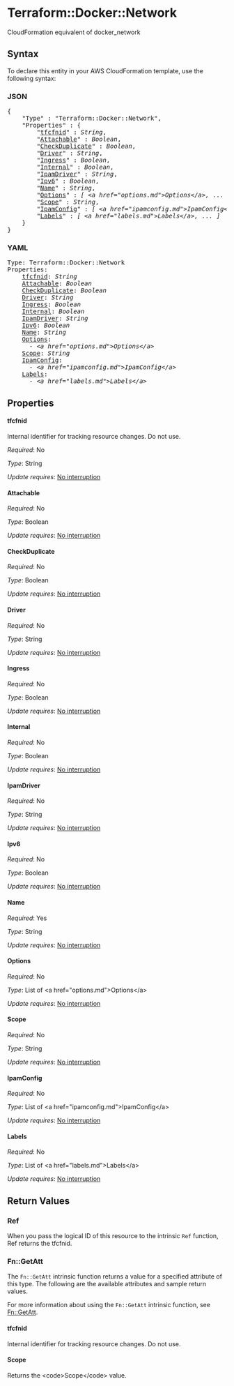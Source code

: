 # Terraform::Docker::Network

CloudFormation equivalent of docker_network

## Syntax

To declare this entity in your AWS CloudFormation template, use the following syntax:

### JSON

<pre>
{
    "Type" : "Terraform::Docker::Network",
    "Properties" : {
        "<a href="#tfcfnid" title="tfcfnid">tfcfnid</a>" : <i>String</i>,
        "<a href="#attachable" title="Attachable">Attachable</a>" : <i>Boolean</i>,
        "<a href="#checkduplicate" title="CheckDuplicate">CheckDuplicate</a>" : <i>Boolean</i>,
        "<a href="#driver" title="Driver">Driver</a>" : <i>String</i>,
        "<a href="#ingress" title="Ingress">Ingress</a>" : <i>Boolean</i>,
        "<a href="#internal" title="Internal">Internal</a>" : <i>Boolean</i>,
        "<a href="#ipamdriver" title="IpamDriver">IpamDriver</a>" : <i>String</i>,
        "<a href="#ipv6" title="Ipv6">Ipv6</a>" : <i>Boolean</i>,
        "<a href="#name" title="Name">Name</a>" : <i>String</i>,
        "<a href="#options" title="Options">Options</a>" : <i>[ &lt;a href=&#34;options.md&#34;&gt;Options&lt;/a&gt;, ... ]</i>,
        "<a href="#scope" title="Scope">Scope</a>" : <i>String</i>,
        "<a href="#ipamconfig" title="IpamConfig">IpamConfig</a>" : <i>[ &lt;a href=&#34;ipamconfig.md&#34;&gt;IpamConfig&lt;/a&gt;, ... ]</i>,
        "<a href="#labels" title="Labels">Labels</a>" : <i>[ &lt;a href=&#34;labels.md&#34;&gt;Labels&lt;/a&gt;, ... ]</i>
    }
}
</pre>

### YAML

<pre>
Type: Terraform::Docker::Network
Properties:
    <a href="#tfcfnid" title="tfcfnid">tfcfnid</a>: <i>String</i>
    <a href="#attachable" title="Attachable">Attachable</a>: <i>Boolean</i>
    <a href="#checkduplicate" title="CheckDuplicate">CheckDuplicate</a>: <i>Boolean</i>
    <a href="#driver" title="Driver">Driver</a>: <i>String</i>
    <a href="#ingress" title="Ingress">Ingress</a>: <i>Boolean</i>
    <a href="#internal" title="Internal">Internal</a>: <i>Boolean</i>
    <a href="#ipamdriver" title="IpamDriver">IpamDriver</a>: <i>String</i>
    <a href="#ipv6" title="Ipv6">Ipv6</a>: <i>Boolean</i>
    <a href="#name" title="Name">Name</a>: <i>String</i>
    <a href="#options" title="Options">Options</a>: <i>
      - &lt;a href=&#34;options.md&#34;&gt;Options&lt;/a&gt;</i>
    <a href="#scope" title="Scope">Scope</a>: <i>String</i>
    <a href="#ipamconfig" title="IpamConfig">IpamConfig</a>: <i>
      - &lt;a href=&#34;ipamconfig.md&#34;&gt;IpamConfig&lt;/a&gt;</i>
    <a href="#labels" title="Labels">Labels</a>: <i>
      - &lt;a href=&#34;labels.md&#34;&gt;Labels&lt;/a&gt;</i>
</pre>

## Properties

#### tfcfnid

Internal identifier for tracking resource changes. Do not use.

_Required_: No

_Type_: String

_Update requires_: [No interruption](https://docs.aws.amazon.com/AWSCloudFormation/latest/UserGuide/using-cfn-updating-stacks-update-behaviors.html#update-no-interrupt)

#### Attachable

_Required_: No

_Type_: Boolean

_Update requires_: [No interruption](https://docs.aws.amazon.com/AWSCloudFormation/latest/UserGuide/using-cfn-updating-stacks-update-behaviors.html#update-no-interrupt)

#### CheckDuplicate

_Required_: No

_Type_: Boolean

_Update requires_: [No interruption](https://docs.aws.amazon.com/AWSCloudFormation/latest/UserGuide/using-cfn-updating-stacks-update-behaviors.html#update-no-interrupt)

#### Driver

_Required_: No

_Type_: String

_Update requires_: [No interruption](https://docs.aws.amazon.com/AWSCloudFormation/latest/UserGuide/using-cfn-updating-stacks-update-behaviors.html#update-no-interrupt)

#### Ingress

_Required_: No

_Type_: Boolean

_Update requires_: [No interruption](https://docs.aws.amazon.com/AWSCloudFormation/latest/UserGuide/using-cfn-updating-stacks-update-behaviors.html#update-no-interrupt)

#### Internal

_Required_: No

_Type_: Boolean

_Update requires_: [No interruption](https://docs.aws.amazon.com/AWSCloudFormation/latest/UserGuide/using-cfn-updating-stacks-update-behaviors.html#update-no-interrupt)

#### IpamDriver

_Required_: No

_Type_: String

_Update requires_: [No interruption](https://docs.aws.amazon.com/AWSCloudFormation/latest/UserGuide/using-cfn-updating-stacks-update-behaviors.html#update-no-interrupt)

#### Ipv6

_Required_: No

_Type_: Boolean

_Update requires_: [No interruption](https://docs.aws.amazon.com/AWSCloudFormation/latest/UserGuide/using-cfn-updating-stacks-update-behaviors.html#update-no-interrupt)

#### Name

_Required_: Yes

_Type_: String

_Update requires_: [No interruption](https://docs.aws.amazon.com/AWSCloudFormation/latest/UserGuide/using-cfn-updating-stacks-update-behaviors.html#update-no-interrupt)

#### Options

_Required_: No

_Type_: List of &lt;a href=&#34;options.md&#34;&gt;Options&lt;/a&gt;

_Update requires_: [No interruption](https://docs.aws.amazon.com/AWSCloudFormation/latest/UserGuide/using-cfn-updating-stacks-update-behaviors.html#update-no-interrupt)

#### Scope

_Required_: No

_Type_: String

_Update requires_: [No interruption](https://docs.aws.amazon.com/AWSCloudFormation/latest/UserGuide/using-cfn-updating-stacks-update-behaviors.html#update-no-interrupt)

#### IpamConfig

_Required_: No

_Type_: List of &lt;a href=&#34;ipamconfig.md&#34;&gt;IpamConfig&lt;/a&gt;

_Update requires_: [No interruption](https://docs.aws.amazon.com/AWSCloudFormation/latest/UserGuide/using-cfn-updating-stacks-update-behaviors.html#update-no-interrupt)

#### Labels

_Required_: No

_Type_: List of &lt;a href=&#34;labels.md&#34;&gt;Labels&lt;/a&gt;

_Update requires_: [No interruption](https://docs.aws.amazon.com/AWSCloudFormation/latest/UserGuide/using-cfn-updating-stacks-update-behaviors.html#update-no-interrupt)

## Return Values

### Ref

When you pass the logical ID of this resource to the intrinsic `Ref` function, Ref returns the tfcfnid.

### Fn::GetAtt

The `Fn::GetAtt` intrinsic function returns a value for a specified attribute of this type. The following are the available attributes and sample return values.

For more information about using the `Fn::GetAtt` intrinsic function, see [Fn::GetAtt](https://docs.aws.amazon.com/AWSCloudFormation/latest/UserGuide/intrinsic-function-reference-getatt.html).

#### tfcfnid

Internal identifier for tracking resource changes. Do not use.

#### Scope

Returns the &lt;code&gt;Scope&lt;/code&gt; value.

